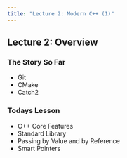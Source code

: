 ```yaml
---
title: "Lecture 2: Modern C++ (1)"
---
```


## Lecture 2: Overview 

### The Story So Far

* Git
* CMake
* Catch2


### Todays Lesson

* C++ Core Features
* Standard Library 
* Passing by Value and by Reference
* Smart Pointers 
